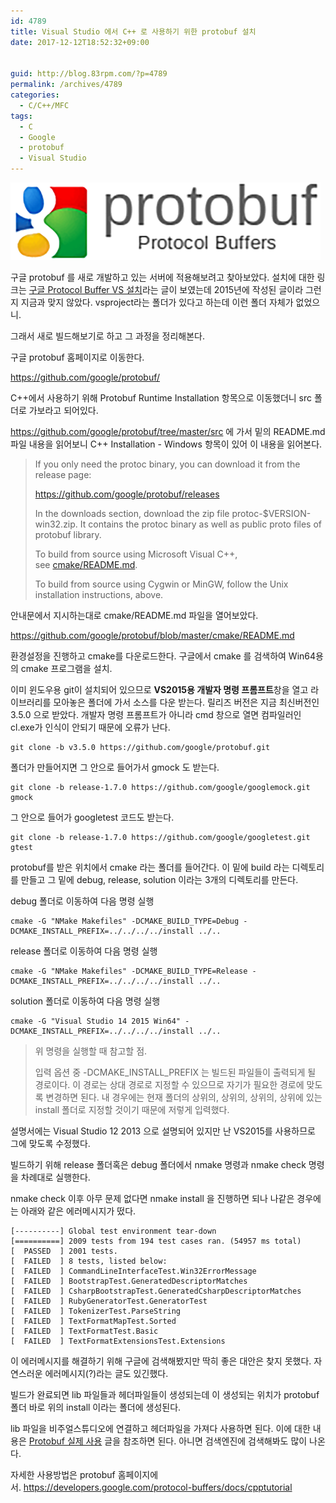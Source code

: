 ```yaml
---
id: 4789
title: Visual Studio 에서 C++ 로 사용하기 위한 protobuf 설치
date: 2017-12-12T18:52:32+09:00


guid: http://blog.83rpm.com/?p=4789
permalink: /archives/4789
categories:
  - C/C++/MFC
tags:
  - C
  - Google
  - protobuf
  - Visual Studio
---
```


![](/assets/images/protobuf.png)

구글 protobuf 를 새로 개발하고 있는 서버에 적용해보려고 찾아보았다. 설치에 대한 링크는 [구글 Protocol Buffer VS 설치](http://blog.naver.com/aigis21/220413192943)라는 글이 보였는데 2015년에 작성된 글이라 그런지 지금과 맞지 않았다. vsproject라는 폴더가 있다고 하는데 이런 폴더 자체가 없었으니.

그래서 새로 빌드해보기로 하고 그 과정을 정리해본다.

구글 protobuf 홈페이지로 이동한다.

<https://github.com/google/protobuf/>

C++에서 사용하기 위해 Protobuf Runtime Installation 항목으로 이동했더니 src 폴더로 가보라고 되어있다.

<https://github.com/google/protobuf/tree/master/src> 에 가서 밑의 README.md 파일 내용을 읽어보니 C++ Installation - Windows 항목이 있어 이 내용을 읽어본다.

> If you only need the protoc binary, you can download it from the release page:
>
> <https://github.com/google/protobuf/releases>
>
> In the downloads section, download the zip file protoc-$VERSION-win32.zip. It contains the protoc binary as well as public proto files of protobuf library.
>
> To build from source using Microsoft Visual C++, see [cmake/README.md](https://github.com/google/protobuf/blob/master/cmake/README.md).
>
> To build from source using Cygwin or MinGW, follow the Unix installation instructions, above.

안내문에서 지시하는대로 cmake/README.md 파일을 열어보았다.

<https://github.com/google/protobuf/blob/master/cmake/README.md>

환경설정을 진행하고 cmake를 다운로드한다. 구글에서 cmake 를 검색하여 Win64용의 cmake 프로그램을 설치.

이미 윈도우용 git이 설치되어 있으므로 **VS2015용 개발자 명령 프롬프트**창을 열고 라이브러리를 모아놓은 폴더에 가서 소스를 다운 받는다. 릴리즈 버전은 지금 최신버전인 3.5.0 으로 받았다. 개발자 명령 프롬프트가 아니라 cmd 창으로 열면 컴파일러인 cl.exe가 인식이 안되기 때문에 오류가 난다.

```
git clone -b v3.5.0 https://github.com/google/protobuf.git
```

폴더가 만들어지면 그 안으로 들어가서 gmock 도 받는다.

```
git clone -b release-1.7.0 https://github.com/google/googlemock.git gmock
```

그 안으로 들어가 googletest 코드도 받는다.

```
git clone -b release-1.7.0 https://github.com/google/googletest.git gtest
```

protobuf를 받은 위치에서 cmake 라는 폴더를 들어간다. 이 밑에 build 라는 디렉토리를 만들고 그 밑에 debug, release, solution 이라는 3개의 디렉토리를 만든다.

debug 폴더로 이동하여 다음 명령 실행

```
cmake -G "NMake Makefiles" -DCMAKE_BUILD_TYPE=Debug -DCMAKE_INSTALL_PREFIX=../../../../install ../..
```

release 폴더로 이동하여 다음 명령 실행

```
cmake -G "NMake Makefiles" -DCMAKE_BUILD_TYPE=Release -DCMAKE_INSTALL_PREFIX=../../../../install ../..
```

solution 폴더로 이동하여 다음 명령 실행

```
cmake -G "Visual Studio 14 2015 Win64" -DCMAKE_INSTALL_PREFIX=../../../../install ../..
```

> 위 명령을 실행할 때 참고할 점.
>
> 입력 옵션 중 -DCMAKE\_INSTALL\_PREFIX 는 빌드된 파일들이 출력되게 될 경로이다. 이 경로는 상대 경로로 지정할 수 있으므로 자기가 필요한 경로에 맞도록 변경하면 된다. 내 경우에는 현재 폴더의 상위의, 상위의, 상위의, 상위에 있는 install 폴더로 지정할 것이기 때문에 저렇게 입력했다.

설명서에는 Visual Studio 12 2013 으로 설명되어 있지만 난 VS2015를 사용하므로 그에 맞도록 수정했다.

빌드하기 위해 release 폴더혹은 debug 폴더에서 nmake 명령과 nmake check 명령을 차례대로 실행한다.

nmake check 이후 아무 문제 없다면 nmake install 을 진행하면 되나 나같은 경우에는 아래와 같은 에러메시지가 떴다.

```
[----------] Global test environment tear-down
[==========] 2009 tests from 194 test cases ran. (54957 ms total)
[  PASSED  ] 2001 tests.
[  FAILED  ] 8 tests, listed below:
[  FAILED  ] CommandLineInterfaceTest.Win32ErrorMessage
[  FAILED  ] BootstrapTest.GeneratedDescriptorMatches
[  FAILED  ] CsharpBootstrapTest.GeneratedCsharpDescriptorMatches
[  FAILED  ] RubyGeneratorTest.GeneratorTest
[  FAILED  ] TokenizerTest.ParseString
[  FAILED  ] TextFormatMapTest.Sorted
[  FAILED  ] TextFormatTest.Basic
[  FAILED  ] TextFormatExtensionsTest.Extensions
```

이 에러메시지를 해결하기 위해 구글에 검색해봤지만 딱히 좋은 대안은 찾지 못했다. 자연스러운 에러메시지(?)라는 글도 있긴했다.

빌드가 완료되면 lib 파일들과 헤더파일들이 생성되는데 이 생성되는 위치가 protobuf 폴더 바로 위의 install 이라는 폴더에 생성된다.

lib 파일을 비주얼스튜디오에 연결하고 헤더파일을 가져다 사용하면 된다. 이에 대한 내용은 [Protobuf 실제 사용](http://blog.naver.com/aigis21/220413615488) 글을 참조하면 된다. 아니면 검색엔진에 검색해봐도 많이 나온다.

자세한 사용방법은 protobuf 홈페이지에서. <https://developers.google.com/protocol-buffers/docs/cpptutorial>
